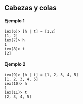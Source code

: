 ## Cabezas y colas
#### Ejemplo 1
```
iex(6)> [h | t] = [1,2]
[1, 2]
iex(7)> h
1
iex(8)> t
[2]
```
#### Ejemplo 2
```
iex(9)> [h | t] = [1, 2, 3, 4, 5]
[1, 2, 3, 4, 5]
iex(10)> h
1
iex(11)> t
[2, 3, 4, 5]
```